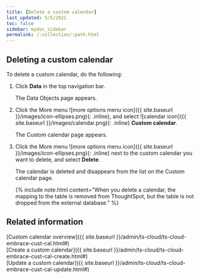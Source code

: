 ```yaml
---
title: [Delete a custom calendar]
last_updated: 5/5/2021
toc: false
sidebar: mydoc_sidebar
permalink: /:collection/:path.html
---
```



## Deleting a custom calendar

To delete a custom calendar, do the following:

1. Click **Data** in the top navigation bar.

   The Data Objects page appears.

2. Click the More menu ![more options menu icon]({{ site.baseurl }}/images/icon-ellipses.png){: .inline}, and select ![calendar icon]({{ site.baseurl }}/images/calendar.png){: .inline}  **Custom calendar**.

   The Custom calendar page appears.

3. Click the More menu ![more options menu icon]({{ site.baseurl }}/images/icon-ellipses.png){: .inline} next to the custom calendar you want to delete, and select **Delete**.

   The calendar is deleted and disappears from the list on the Custom calendar page.

   {% include note.html content="When you delete a calendar, the mapping to the table is removed from ThoughtSpot, but the table is not dropped from the external database." %}

## Related information

[Custom calendar overview]({{ site.baseurl }}/admin/ts-cloud/ts-cloud-embrace-cust-cal.html#)  
[Create a custom calendar]({{ site.baseurl }}/admin/ts-cloud/ts-cloud-embrace-cust-cal-create.html#)  
[Update a custom calendar]({{ site.baseurl }}/admin/ts-cloud/ts-cloud-embrace-cust-cal-update.html#)
